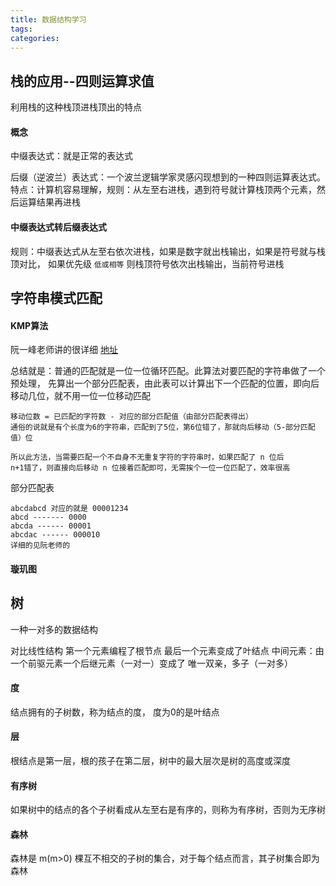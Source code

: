 ```yaml
---
title: 数据结构学习
tags:
categories:
---
```


## 栈的应用--四则运算求值
利用栈的这种栈顶进栈顶出的特点

#### 概念
中缀表达式：就是正常的表达式

后缀（逆波兰）表达式：一个波兰逻辑学家灵感闪现想到的一种四则运算表达式。
特点：计算机容易理解，规则：从左至右进栈，遇到符号就计算栈顶两个元素，然后运算结果再进栈

#### 中缀表达式转后缀表达式
规则：中缀表达式从左至右依次进栈，如果是数字就出栈输出，如果是符号就与栈顶对比，
如果优先级 `低或相等` 则栈顶符号依次出栈输出，当前符号进栈

<!--more-->

## 字符串模式匹配
#### KMP算法
阮一峰老师讲的很详细 [地址](http://www.ruanyifeng.com/blog/2013/05/Knuth%E2%80%93Morris%E2%80%93Pratt_algorithm.html)

总结就是：普通的匹配就是一位一位循环匹配。此算法对要匹配的字符串做了一个预处理，
先算出一个部分匹配表，由此表可以计算出下一个匹配的位置，即向后移动几位，就不用一位一位移动匹配

```
移动位数 = 已匹配的字符数 - 对应的部分匹配值（由部分匹配表得出）
通俗的说就是有个长度为6的字符串，匹配到了5位，第6位错了，那就向后移动（5-部分匹配值）位

所以此方法，当需要匹配一个不自身不无重复字符的字符串时，如果匹配了 n 位后
n+1错了，则直接向后移动 n 位接着匹配即可，无需挨个一位一位匹配了，效率很高
```

部分匹配表
```
abcdabcd 对应的就是 00001234
abcd ------- 0000
abcda ------ 00001
abcdac ------ 000010
详细的见阮老师的
```

#### 璇玑图


## 树
一种一对多的数据结构

对比线性结构
第一个元素编程了根节点
最后一个元素变成了叶结点
中间元素：由一个前驱元素一个后继元素（一对一）变成了 唯一双亲，多子（一对多）

#### 度
结点拥有的子树数，称为结点的度，
度为0的是叶结点
#### 层
根结点是第一层，根的孩子在第二层，树中的最大层次是树的高度或深度
#### 有序树
如果树中的结点的各个子树看成从左至右是有序的，则称为有序树，否则为无序树
#### 森林
森林是 m(m>0) 棵互不相交的子树的集合，对于每个结点而言，其子树集合即为森林
